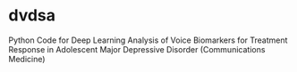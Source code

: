 # dvdsa
Python Code for Deep Learning Analysis of Voice Biomarkers for Treatment Response in Adolescent Major Depressive Disorder (Communications Medicine)
